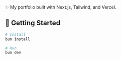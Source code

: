 ✨ My portfolio built with Next.js, Tailwind, and Vercel.

## 🚀 Getting Started

```bash
# Install
bun install
```

```bash
# Run
bun dev
```
